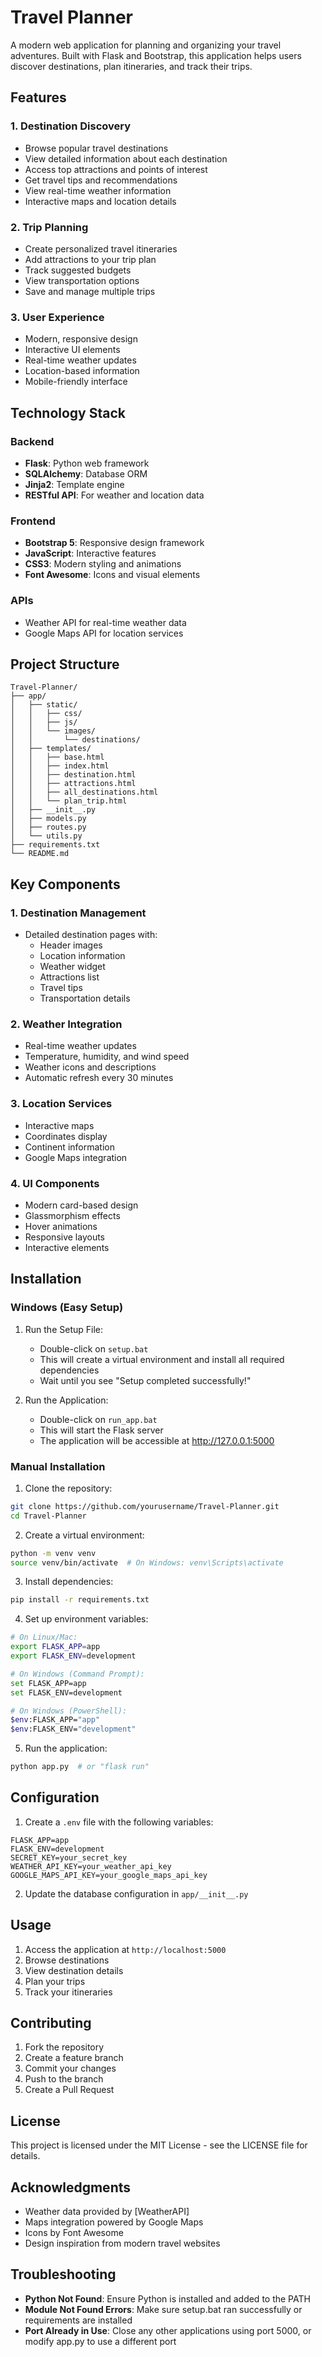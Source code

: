 # Travel Planner

A modern web application for planning and organizing your travel adventures. Built with Flask and Bootstrap, this application helps users discover destinations, plan itineraries, and track their trips.

## Features

### 1. Destination Discovery
- Browse popular travel destinations
- View detailed information about each destination
- Access top attractions and points of interest
- Get travel tips and recommendations
- View real-time weather information
- Interactive maps and location details

### 2. Trip Planning
- Create personalized travel itineraries
- Add attractions to your trip plan
- Track suggested budgets
- View transportation options
- Save and manage multiple trips

### 3. User Experience
- Modern, responsive design
- Interactive UI elements
- Real-time weather updates
- Location-based information
- Mobile-friendly interface

## Technology Stack

### Backend
- **Flask**: Python web framework
- **SQLAlchemy**: Database ORM
- **Jinja2**: Template engine
- **RESTful API**: For weather and location data

### Frontend
- **Bootstrap 5**: Responsive design framework
- **JavaScript**: Interactive features
- **CSS3**: Modern styling and animations
- **Font Awesome**: Icons and visual elements

### APIs
- Weather API for real-time weather data
- Google Maps API for location services

## Project Structure

```
Travel-Planner/
├── app/
│   ├── static/
│   │   ├── css/
│   │   ├── js/
│   │   └── images/
│   │       └── destinations/
│   ├── templates/
│   │   ├── base.html
│   │   ├── index.html
│   │   ├── destination.html
│   │   ├── attractions.html
│   │   ├── all_destinations.html
│   │   └── plan_trip.html
│   ├── __init__.py
│   ├── models.py
│   ├── routes.py
│   └── utils.py
├── requirements.txt
└── README.md
```

## Key Components

### 1. Destination Management
- Detailed destination pages with:
  - Header images
  - Location information
  - Weather widget
  - Attractions list
  - Travel tips
  - Transportation details

### 2. Weather Integration
- Real-time weather updates
- Temperature, humidity, and wind speed
- Weather icons and descriptions
- Automatic refresh every 30 minutes

### 3. Location Services
- Interactive maps
- Coordinates display
- Continent information
- Google Maps integration

### 4. UI Components
- Modern card-based design
- Glassmorphism effects
- Hover animations
- Responsive layouts
- Interactive elements

## Installation

### Windows (Easy Setup)

1. Run the Setup File:
   - Double-click on `setup.bat`
   - This will create a virtual environment and install all required dependencies
   - Wait until you see "Setup completed successfully!"

2. Run the Application:
   - Double-click on `run_app.bat`
   - This will start the Flask server
   - The application will be accessible at http://127.0.0.1:5000

### Manual Installation

1. Clone the repository:
```bash
git clone https://github.com/yourusername/Travel-Planner.git
cd Travel-Planner
```

2. Create a virtual environment:
```bash
python -m venv venv
source venv/bin/activate  # On Windows: venv\Scripts\activate
```

3. Install dependencies:
```bash
pip install -r requirements.txt
```

4. Set up environment variables:
```bash
# On Linux/Mac:
export FLASK_APP=app
export FLASK_ENV=development

# On Windows (Command Prompt):
set FLASK_APP=app
set FLASK_ENV=development

# On Windows (PowerShell):
$env:FLASK_APP="app"
$env:FLASK_ENV="development"
```

5. Run the application:
```bash
python app.py  # or "flask run"
```

## Configuration

1. Create a `.env` file with the following variables:
```
FLASK_APP=app
FLASK_ENV=development
SECRET_KEY=your_secret_key
WEATHER_API_KEY=your_weather_api_key
GOOGLE_MAPS_API_KEY=your_google_maps_api_key
```

2. Update the database configuration in `app/__init__.py`

## Usage

1. Access the application at `http://localhost:5000`
2. Browse destinations
3. View destination details
4. Plan your trips
5. Track your itineraries

## Contributing

1. Fork the repository
2. Create a feature branch
3. Commit your changes
4. Push to the branch
5. Create a Pull Request

## License

This project is licensed under the MIT License - see the LICENSE file for details.

## Acknowledgments

- Weather data provided by [WeatherAPI]
- Maps integration powered by Google Maps
- Icons by Font Awesome
- Design inspiration from modern travel websites 

## Troubleshooting

- **Python Not Found**: Ensure Python is installed and added to the PATH
- **Module Not Found Errors**: Make sure setup.bat ran successfully or requirements are installed
- **Port Already in Use**: Close any other applications using port 5000, or modify app.py to use a different port 